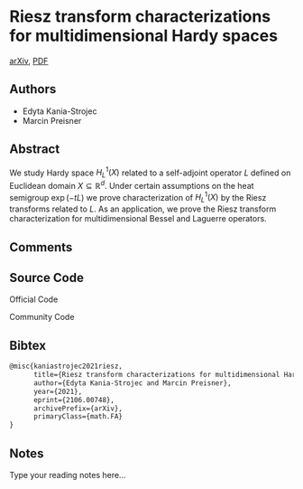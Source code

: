 
# Riesz transform characterizations for multidimensional Hardy spaces

[arXiv](https://arxiv.org/abs/2106.0748), [PDF](https://arxiv.org/pdf/2106.0748.pdf)

## Authors

- Edyta Kania-Strojec
- Marcin Preisner

## Abstract

We study Hardy space $H^1_L(X)$ related to a self-adjoint operator $L$ defined on Euclidean domain $X \subseteq \mathbb{R}^d$. Under certain assumptions on the heat semigroup $\exp(-tL)$ we prove characterization of $H^1_L(X)$ by the Riesz transforms related to $L$. As an application, we prove the Riesz transform characterization for multidimensional Bessel and Laguerre operators.

## Comments



## Source Code

Official Code



Community Code



## Bibtex

```tex
@misc{kaniastrojec2021riesz,
      title={Riesz transform characterizations for multidimensional Hardy spaces}, 
      author={Edyta Kania-Strojec and Marcin Preisner},
      year={2021},
      eprint={2106.00748},
      archivePrefix={arXiv},
      primaryClass={math.FA}
}
```

## Notes

Type your reading notes here...

